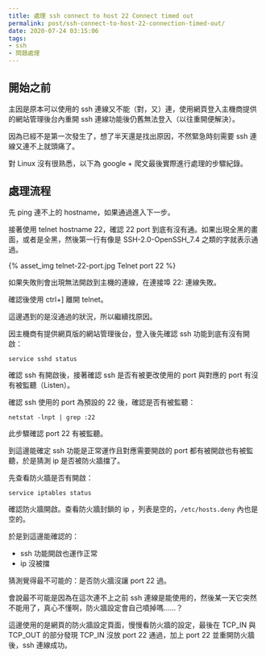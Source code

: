 ```yaml
---
title: 處理 ssh connect to host 22 Connect timed out
permalink: post/ssh-connect-to-host-22-connection-timed-out/
date: 2020-07-24 03:15:06
tags:
- ssh
- 問題處理
---
```


## 開始之前

主因是原本可以使用的 ssh 連線又不能（對，又）連，使用網頁登入主機商提供的網站管理後台內重開 ssh 連線功能後仍舊無法登入（以往重開便解決）。

因為已經不是第一次發生了，想了半天還是找出原因，不然緊急時刻需要 ssh 連線又連不上就頭痛了。

對 Linux 沒有很熟悉，以下為 google + 爬文最後實際進行處理的步驟紀錄。

## 處理流程

先 ping 連不上的 hostname，如果通過進入下一步。

接著使用 telnet hostname 22，確認 22 port 到底有沒有通。如果出現全黑的畫面，或者是全黑，然後第一行有像是  SSH-2.0-OpenSSH_7.4 之類的字就表示通過。

{% asset_img telnet-22-port.jpg Telnet port 22 %}

如果失敗則會出現無法開啟到主機的連線，在連接埠 22: 連線失敗。

確認後使用 ctrl+] 離開 telnet。

這邊遇到的是沒通過的狀況，所以繼續找原因。

因主機商有提供網頁版的網站管理後台，登入後先確認 ssh 功能到底有沒有開啟：

```
service sshd status
```

確認 ssh 有開啟後，接著確認 ssh 是否有被更改使用的 port 與對應的 port 有沒有被監聽（Listen）。

確認 ssh 使用的 port 為預設的 22 後，確認是否有被監聽：

```
netstat -lnpt | grep :22
```

此步驟確認 port 22 有被監聽。

到這邊能確定 ssh 功能是正常運作且對應需要開啟的 port 都有被開啟也有被監聽，於是猜測 ip 是否被防火牆擋了。

先查看防火牆是否有開啟：

```
service iptables status
```

確認防火牆開啟。查看防火牆封鎖的 ip ，列表是空的，`/etc/hosts.deny` 內也是空的。

於是到這邊能確認的：
- ssh 功能開啟也運作正常
- ip 沒被擋

猜測覺得最不可能的：是否防火牆沒讓 port 22 過。

會說最不可能是因為在這次連不上之前 ssh 連線是能使用的，然後某一天它突然不能用了，真心不懂啊，防火牆設定會自己噴掉嗎……？

這邊使用的是網頁的防火牆設定頁面，慢慢看防火牆的設定，最後在 TCP_IN 與 TCP_OUT 的部分發現 TCP_IN 沒放 port 22 通過，加上 port 22 並重開防火牆後，ssh 連線成功。
